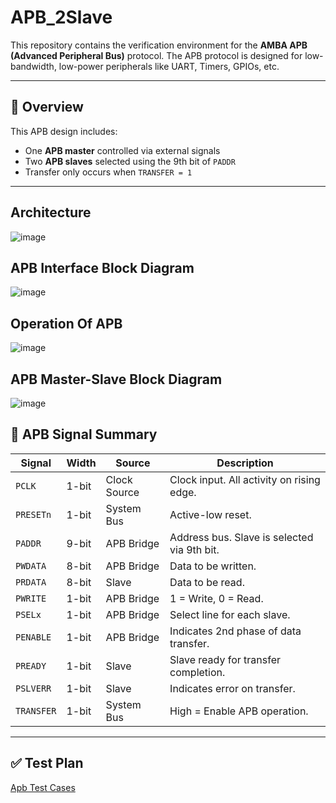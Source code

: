 # APB_2Slave


This repository contains the verification environment for the **AMBA APB (Advanced Peripheral Bus)** protocol. The APB protocol is designed for low-bandwidth, low-power peripherals like UART, Timers, GPIOs, etc.

---

## 📘 Overview

This APB design includes:

- One **APB master** controlled via external signals
- Two **APB slaves** selected using the 9th bit of `PADDR`
- Transfer only occurs when `TRANSFER = 1`

---
##   Architecture

![image](https://github.com/user-attachments/assets/7e951609-4f54-4533-bb4c-b1e42127b2cd)

## APB Interface Block Diagram

![image](https://github.com/user-attachments/assets/f3f4f351-8680-4ed1-b5cf-29483982ebd9)

## Operation Of APB
![image](https://github.com/user-attachments/assets/3d263d62-642d-48dd-ba70-5c2646565172)

## APB Master-Slave Block Diagram

![image](https://github.com/user-attachments/assets/b451f0e2-2202-4aaa-9f1f-919160b446b7)


## 🔁 APB Signal Summary

| Signal     | Width | Source         | Description                                                                 |
|------------|--------|----------------|-----------------------------------------------------------------------------|
| `PCLK`     | 1-bit  | Clock Source   | Clock input. All activity on rising edge.                                   |
| `PRESETn`  | 1-bit  | System Bus     | Active-low reset.                                                           |
| `PADDR`    | 9-bit  | APB Bridge     | Address bus. Slave is selected via 9th bit.                                 |
| `PWDATA`   | 8-bit  | APB Bridge     | Data to be written.                                                         |
| `PRDATA`   | 8-bit  | Slave          | Data to be read.                                                            |
| `PWRITE`   | 1-bit  | APB Bridge     | 1 = Write, 0 = Read.                                                        |
| `PSELx`    | 1-bit  | APB Bridge     | Select line for each slave.                                                |
| `PENABLE`  | 1-bit  | APB Bridge     | Indicates 2nd phase of data transfer.                                       |
| `PREADY`   | 1-bit  | Slave          | Slave ready for transfer completion.                                        |
| `PSLVERR`  | 1-bit  | Slave          | Indicates error on transfer.                                                |
| `TRANSFER`| 1-bit  | System Bus     | High = Enable APB operation.                                                |

---


## ✅ Test Plan

[Apb Test Cases](https://docs.google.com/spreadsheets/d/1To9dF24lRDa2gGS8rfjhF0WfPLhh6V46s3G1ZIZL_Iw/edit?gid=0#gid=0)


